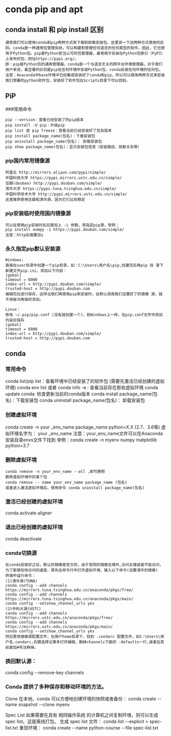 # conda pip and apt 

## conda install 和 pip install 区别
```
通常我们可以使用conda和pip两种方式来下载和卸载安装包，这里说一下这两种方式使用的区别。conda是一种通用包管理系统，可以构建和管理任何语言的任何类型的软件，因此，它也使用于Python包。pip是Python官当认可的包管理器，最常用于安装在Python包索引（PyPI）上发布的包，网址https://pypi.org/。
即：pip是Python包的通用管理器，conda是一个与语言无关的跨平台环境管理器，对于我们用户来说，最显著的区别是pip在任何环境中安装Python包，conda安装任何环境的任何包。
注意：Anaconda中base环境中已经集成安装好了conda和pip，所以可以使用两种方式来安装我们想要的python软件包，安装好了软件包在Scripts目录下可以找到。
```

## PiP

###常用命令
```
pip --version：查看已经安装了的pip版本
pip install -U pip：升级pip
pip list 或 pip freeze：查看当前已经安装好了包及版本
pip install package_name(包名)：下载安装包
pip uninstall package_name(包名)： 卸载安装包
pip show package_name(包名)：显示安装包信息（安装路径、依赖关系等）
```

### pip国内常用镜像源
```
阿里云 http://mirrors.aliyun.com/pypi/simple/
中国科技大学 https://pypi.mirrors.ustc.edu.cn/simple/
豆瓣(douban) http://pypi.douban.com/simple/
清华大学 https://pypi.tuna.tsinghua.edu.cn/simple/
中国科学技术大学 http://pypi.mirrors.ustc.edu.cn/simple/
这里推荐使用豆瓣和清华源，因为它们比较稳定
```

### pip安装临时使用国内镜像源
```
可以在使用pip安装时在后面加上 -i 参数，来指定pip源，举例：
pip install numpy -i https://pypi.douban.com/simple/
注意：http后面要加s
```

### 永久指定pip默认安装源
```
Windows:
直接在user目录中创建一个pip目录，如：C:\Users\用户名\pip,创建完后再pip 目 录下新建文件pip.ini，添加以下内容：
[gobal]
timeout = 6000
index-url = http://pypi.douban.com/simple/
trusted-host = http://pypi.douban.com
编辑完后进行保存，这样当我们再使用pip来安装时，会默认调用我们设置好了的镜像 源，就不用每次再临时添加。

Linux：
修改 ~/.pip/pip.conf (没有就创建一个)，和Windows上一样，在pip.conf文件中添加内容后保存
[gobal]
timeout = 6000
index-url = http://pypi.douban.com/simple/
trusted-host = http://pypi.douban.com
```

## conda
### 常用命令
conda list/pip list：查看环境中已经安装了的软件包 (需要先激活已经创建的虚拟环境)
conda env list 或者 conda info -e : 查看当前存在那些虚拟环境
conda update conda: 检查更新当前的conda版本
conda install package_name(包名)：下载安装包
conda uninstall package_name(包名)： 卸载安装包

### 创建虚拟环境
conda create -n your _env_name package_name python=X.X (2.7、3.6等)
虚拟环境名字为： your _env_name
注意：your_env_name文件可以在Anaconda安装目录envs文件下找到
举例：conda create -n myenv numpy matplotlib python=3.7

### 删除虚拟环境
```
conda remove -n your_env_name --all ,即可删除
删除虚拟环境中的某个包
conda remove -- name your_env_name package_name (包名)
或者进入激活虚拟环境后，使用命令 conda uninstall package_name(包名)
```

### 激活已经创建的虚拟环境
conda activate aligner

### 退出已经创建的虚拟环境
conda deactivate





### conda切换源
```
在conda安装好之后，默认的镜像是官方的，由于官网的镜像在境外,访问太慢或者不能访问，为了能够加快访问的速度，首先在命令行中打开虚拟环境，输入以下命令(设置清华的镜像)
终端中运行命令：
(1)清华源(TUNA)
conda config --add channels https://mirrors.tuna.tsinghua.edu.cn/anaconda/pkgs/free/
conda config --add channels https://mirrors.tuna.tsinghua.edu.cn/anaconda/pkgs/main/
conda config --setshow_channel_urls yes
(2)中科大源(USTC)
conda config --add channels https://mirrors.ustc.edu.cn/anaconda/pkgs/free/
conda config --add channels https://mirrors.ustc.edu.cn/anaconda/pkgs/main/
conda config --setshow_channel_urls yes
然后更改镜像源配置文件，在用户home目录下，找到 .condarc 配置文件，如C:\Users\用户名.condarc,右键选择记事本打开编辑，删掉channels下面的 -defaults一行,或者在其前面加#号注释掉。
```

### 换回默认源：
conda config --remove-key channels


### Conda 提供了多种保存和移动环境的方法。
Clone
在本地，conda 可以方便地创建环境的快照或者备份：
conda create --name snapshot --clone myenv

Spec List
如果需要在具有 相同操作系统 的计算机之间复制环境，则可以生成 spec list。这是离线打包。
生成 spec list 文件：
conda list --explicit > spec-list.txt
重现环境：
conda create  --name python-course --file spec-list.txt

